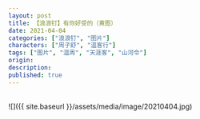 ```yaml
---
layout: post
title: 【浪浪钉】有你好受的（黄图）
date: 2021-04-04
categories: ["浪浪钉", "图片"]
characters: ["周子舒", "温客行"]
tags: ["图片", "温周", "天涯客", "山河令"]
origin: 
description: 
published: true
---
```


<br>
![]({{ site.baseurl }}/assets/media/image/20210404.jpg)
